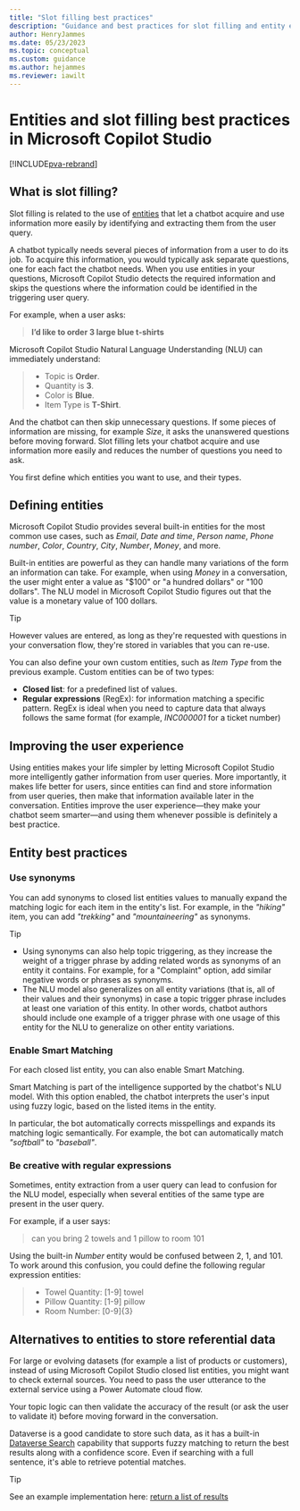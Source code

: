 ```yaml
---
title: "Slot filling best practices"
description: "Guidance and best practices for slot filling and entity extraction in Microsoft Copilot Studio."
author: HenryJammes
ms.date: 05/23/2023
ms.topic: conceptual
ms.custom: guidance
ms.author: hejammes
ms.reviewer: iawilt
---
```


# Entities and slot filling best practices in Microsoft Copilot Studio

[!INCLUDE[pva-rebrand](../includes/pva-rebrand.md)]

## What is slot filling?

Slot filling is related to the use of [entities](/power-virtual-agents/advanced-entities-slot-filling) that let a chatbot acquire and use information more easily by identifying and extracting them from the user query.

A chatbot typically needs several pieces of information from a user to do its job. To acquire this information, you would typically ask separate questions, one for each fact the chatbot needs. When you use entities in your questions, Microsoft Copilot Studio detects the required information and skips the questions where the information could be identified in the triggering user query.

For example, when a user asks:
 > **I’d like to order 3 large blue t-shirts**

 Microsoft Copilot Studio Natural Language Understanding (NLU) can immediately understand:
 >
 > - Topic is **Order**.
 > - Quantity is **3**.
 > - Color is **Blue**.
 > - Item Type is **T-Shirt**.

And the chatbot can then skip unnecessary questions. If some pieces of information are missing, for example *Size*, it asks the unanswered questions before moving forward. Slot filling lets your chatbot acquire and use information more easily and reduces the number of questions you need to ask.

You first define which entities you want to use, and their types.

## Defining entities

Microsoft Copilot Studio provides several built-in entities for the most common use cases, such as *Email*, *Date and time*, *Person name*, *Phone number*, *Color*, *Country*, *City*, *Number*, *Money*, and more.

Built-in entities are powerful as they can handle many variations of the form an information can take. For example, when using *Money* in a conversation, the user might enter a value as "$100" or "a hundred dollars" or "100 dollars". The NLU model in Microsoft Copilot Studio figures out that the value is a monetary value of 100 dollars.

> [!TIP]
> However values are entered, as long as they're requested with questions in your conversation flow, they're stored in variables that you can re-use.

You can also define your own custom entities, such as *Item Type* from the previous example. Custom entities can be of two types:

- **Closed list**: for a predefined list of values.
- **Regular expressions** (RegEx): for information matching a specific pattern. RegEx is ideal when you need to capture data that always follows the same format (for example, _INC000001_ for a ticket number)

## Improving the user experience

Using entities makes your life simpler by letting Microsoft Copilot Studio more intelligently gather information from user queries. More importantly, it makes life better for users, since entities can find and store information from user queries, then make that information available later in the conversation. Entities improve the user experience—they make your chatbot seem smarter—and using them whenever possible is definitely a best practice.

## Entity best practices

### Use synonyms

You can add synonyms to closed list entities values to manually expand the matching logic for each item in the entity's list. For example, in the _"hiking"_ item, you can add _"trekking"_ and _"mountaineering"_ as synonyms.

> [!TIP]
>
> - Using synonyms can also help topic triggering, as they increase the weight of a trigger phrase by adding related words as synonyms of an entity it contains. For example, for a "Complaint" option, add similar negative words or phrases as synonyms.
> - The NLU model also generalizes on all entity variations (that is, all of their values and their synonyms) in case a topic trigger phrase includes at least one variation of this entity. In other words, chatbot authors should include one example of a trigger phrase with one usage of this entity for the NLU to generalize on other entity variations.

### Enable Smart Matching

For each closed list entity, you can also enable Smart Matching.

Smart Matching is part of the intelligence supported by the chatbot's NLU model. With this option enabled, the chatbot interprets the user's input using fuzzy logic, based on the listed items in the entity.

In particular, the bot automatically corrects misspellings and expands its matching logic semantically. For example, the bot can automatically match _"softball"_ to _"baseball"_.

### Be creative with regular expressions

Sometimes, entity extraction from a user query can lead to confusion for the NLU model, especially when several entities of the same type are present in the user query.

For example, if a user says:
> can you bring 2 towels and 1 pillow to room 101

Using the built-in *Number* entity would be confused between 2, 1, and 101. To work around this confusion, you could define the following regular expression entities:
>
> - Towel Quantity: [1-9] towel
> - Pillow Quantity: [1-9] pillow
> - Room Number: [0-9]{3}

## Alternatives to entities to store referential data

For large or evolving datasets (for example a list of products or customers), instead of using Microsoft Copilot Studio closed list entities, you might want to check external sources. You need to pass the user utterance to the external service using a Power Automate cloud flow.

Your topic logic can then validate the accuracy of the result (or ask the user to validate it) before moving forward in the conversation.

Dataverse is a good candidate to store such data, as it has a built-in [Dataverse Search](/power-platform/admin/configure-relevance-search-organization) capability that supports fuzzy matching to return the best results along with a confidence score. Even if searching with a full sentence, it's able to retrieve potential matches.

> [!TIP]
> See an example implementation here: [return a list of results](/power-virtual-agents/advanced-flow-list-of-results)
